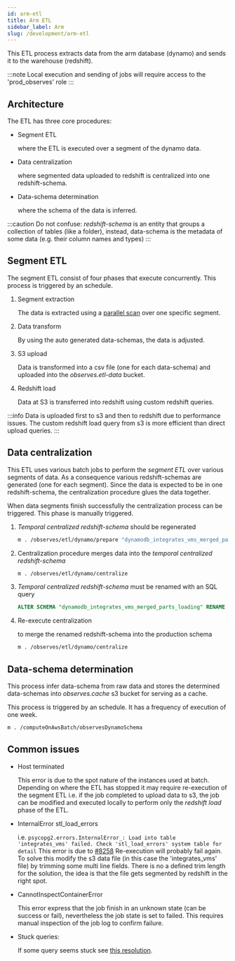 ```yaml
---
id: arm-etl
title: Arm ETL
sidebar_label: Arm
slug: /development/arm-etl
---
```


This ETL process extracts data from the arm database (dynamo) and sends it to
the warehouse (redshift).

:::note
Local execution and sending of jobs will require access to the
'prod_observes' role
:::

## Architecture

The ETL has three core procedures:

- Segment ETL

    where the ETL is executed over a segment of the dynamo data.

- Data centralization

    where segmented data uploaded to redshift is centralized
    into one redshift-schema.

- Data-schema determination

    where the schema of the data is inferred.

:::caution
Do not confuse: _redshift-schema_ is an entity that groups a collection of
tables (like a folder), instead, data-schema is the metadata of some data
(e.g. their column names and types)
:::

## Segment ETL

The segment ETL consist of four phases that execute concurrently.
This process is triggered by an schedule.

1. Segment extraction

    The data is extracted using a
    [parallel scan](https://docs.aws.amazon.com/amazondynamodb/latest/developerguide/Scan.html#Scan.ParallelScan)
    over one specific segment.
1. Data transform

    By using the auto generated data-schemas, the data is adjusted.

1. S3 upload

    Data is transformed into a csv file (one for each data-schema)
    and uploaded into the _observes.etl-data_ bucket.

1. Redshift load

    Data at S3 is transferred into redshift using custom
    redshift queries.

:::info
Data is uploaded first to s3 and then to redshift due to performance issues.
The custom redshift load query from s3 is more efficient than direct upload
queries.
:::

## Data centralization

This ETL uses various batch jobs to perform the _segment ETL_ over various
segments of data. As a consequence various redshift-schemas are generated
(one for each segment). Since the data is expected to be in one redshift-schema,
the centralization procedure glues the data together.

When data segments finish successfully the centralization process can be
triggered. This phase is manually triggered.

1. _Temporal centralized redshift-schema_ should be regenerated

    ```bash
    m . /observes/etl/dynamo/prepare "dynamodb_integrates_vms_merged_parts_loading" "s3://observes.cache/dynamoEtl/vms_schema"
    ```

1. Centralization procedure merges data into the _temporal centralized redshift-schema_

    ```bash
    m . /observes/etl/dynamo/centralize
    ```

1. _Temporal centralized redshift-schema_ must be renamed with an SQL query

    ```sql
    ALTER SCHEMA "dynamodb_integrates_vms_merged_parts_loading" RENAME TO "dynamodb_integrates_vms"
    ```

1. Re-execute centralization

    to merge the renamed redshift-schema into the production schema

    ```bash
    m . /observes/etl/dynamo/centralize
    ```

## Data-schema determination

This process infer data-schema from raw data and stores the determined
data-schemas into _observes.cache_ s3 bucket for serving as a cache.

This process is triggered by an schedule. It has a frequency of execution
of one week.

```bash
m . /computeOnAwsBatch/observesDynamoSchema
```

## Common issues

- Host terminated

    This error is due to the spot nature of the instances used
    at batch. Depending on where the ETL has stopped it may require re-execution
    of the segment ETL i.e. if the job completed to upload data to s3, the job can
    be modified and executed locally to perform only the _redshift load_ phase of
    the ETL.

- InternalError stl_load_errors

    i.e. `psycopg2.errors.InternalError_: Load into table 'integrates_vms' failed.
    Check 'stl_load_errors' system table for detail`
    This error is due to [#8258](https://gitlab.com/fluidattacks/universe/-/issues/8258)
    Re-execution will probably fail again. To solve this modify the s3 data file
    (in this case the 'integrates_vms' file) by trimming some multi line fields.
    There is no a defined trim length for the solution, the idea is that the file
    gets segmented by redshift in the right spot.

- CannotInspectContainerError

    This error express that the job finish in an
    unknown state (can be success or fail), nevertheless the job state is set to
    failed. This requires manual inspection of the job log to confirm failure.

- Stuck queries:

    If some query seems stuck see [this resolution](https://aws.amazon.com/es/premiumsupport/knowledge-center/prevent-locks-blocking-queries-redshift/#Resolution).
